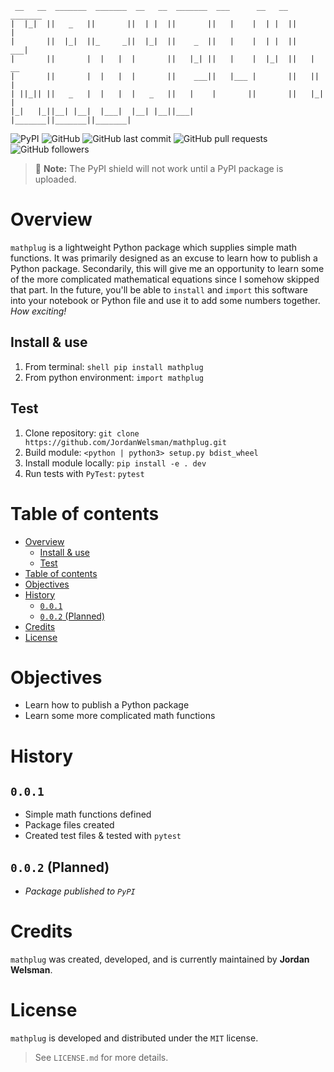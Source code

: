 ```ascii
 __   __  _______  _______  __   __  _______  ___      __   __  _______ 
|  |_|  ||   _   ||       ||  | |  ||       ||   |    |  | |  ||       |
|       ||  |_|  ||_     _||  |_|  ||    _  ||   |    |  | |  ||    ___|
|       ||       |  |   |  |       ||   |_| ||   |    |  |_|  ||   | __ 
|       ||       |  |   |  |       ||    ___||   |___ |       ||   ||  |
| ||_|| ||   _   |  |   |  |   _   ||   |    |       ||       ||   |_| |
|_|   |_||__| |__|  |___|  |__| |__||___|    |_______||_______||_______|
```

![PyPI](https://img.shields.io/pypi/v/mathplug)
![GitHub](https://img.shields.io/github/license/JordanWelsman/mathplug)
![GitHub last commit](https://img.shields.io/github/last-commit/JordanWelsman/mathplug)
![GitHub pull requests](https://img.shields.io/github/issues-pr/JordanWelsman/mathplug)
![GitHub followers](https://img.shields.io/github/followers/JordanWelsman?style=social)

>:memo: **Note:** The PyPI shield will not work until a PyPI package is uploaded.

# Overview

 `mathplug` is a lightweight Python package which supplies simple math functions. It was primarily designed as an excuse to learn how to publish a Python package. Secondarily, this will give me an opportunity to learn some of the more complicated mathematical equations since I somehow skipped that part. In the future, you'll be able to `install` and `import` this software into your notebook or Python file and use it to add some numbers together. _How exciting!_

## Install & use

1. From terminal:
`shell pip install mathplug`
2. From python environment:
`import mathplug`

## Test

1. Clone repository:
`git clone https://github.com/JordanWelsman/mathplug.git`
2. Build module:
`<python | python3> setup.py bdist_wheel`
3. Install module locally:
`pip install -e . dev`
4. Run tests with `PyTest`:
`pytest`

# Table of contents

- [Overview](#overview)
  - [Install & use](#install--use)
  - [Test](#test)
- [Table of contents](#table-of-contents)
- [Objectives](#objectives)
- [History](#history)
  - [`0.0.1`](#001)
  - [`0.0.2` (Planned)](#002-planned)
- [Credits](#credits)
- [License](#license)

# Objectives

- Learn how to publish a Python package
- Learn some more complicated math functions

# History

## `0.0.1`

- Simple math functions defined
- Package files created
- Created test files & tested with `pytest`

## `0.0.2` (Planned)
- _Package published to `PyPI`_

# Credits

`mathplug` was created, developed, and is currently maintained by **Jordan Welsman**.

# License

`mathplug` is developed and distributed under the `MIT` license.
>See `LICENSE.md` for more details.
